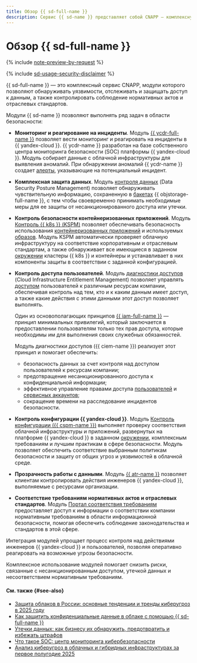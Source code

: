 ```yaml
---
title: Обзор {{ sd-full-name }}
description: Сервис {{ sd-name }} представляет собой CNAPP — комплексную платформу, которая позволяет обнаруживать уязвимости, отслеживать и защищать доступ к данным, а также контролировать соблюдение нормативных актов и отраслевых стандартов.
---
```


# Обзор {{ sd-full-name }}

{% include [note-preview-by-request](../../_includes/note-preview-by-request.md) %}

{% include [sd-usage-security-disclaimer](../../_includes/security-deck/sd-usage-security-disclaimer.md) %}

{{ sd-full-name }} — это комплексный сервис CNAPP, модули которого позволяют обнаруживать уязвимости, отслеживать и защищать доступ к данным, а также контролировать соблюдение нормативных актов и отраслевых стандартов.

Модули {{ sd-name }} позволяют выполнять ряд задач в области безопасности:

* **Мониторинг и реагирование на инциденты**. Модуль [{{ ycdr-full-name }}](./ycdr.md) позволяет вести мониторинг и реагировать на инциденты в {{ yandex-cloud }}. {{ ycdr-name }} разработан на базе собственного центра мониторинга безопасности (SOC) платформы {{ yandex-cloud }}. Модуль собирает данные с облачной инфраструктуры для выявления аномалий. При обнаружении аномалий {{ ycdr-name }} создает [алерты](./alerts.md), указывающие на потенциальный инцидент.

* **Комплексная защита данных**. Модуль [контроля данных](./dspm.md) (Data Security Posture Management) позволяет обнаруживать чувствительную информацию, сохраненную в [бакетах](../../storage/concepts/bucket.md) {{ objstorage-full-name }}, с тем чтобы своевременно принимать необходимые меры для ее защиты от несанкционированного доступа или утечки.

* **Контроль безопасности контейнеризованных приложений**. Модуль [Контроль {{ k8s }} (KSPM)](./kspm.md) позволяет обеспечивать безопасность использования [контейнеризованных приложений](../../glossary/containerization.md) и используемых [образов](../../container-registry/concepts/docker-image.md). Модуль KSPM автоматически проверяет облачную инфраструктуру на соответствие корпоративным и отраслевым стандартам, а также обнаруживает все имеющиеся в заданном [окружении](./workspace.md) кластеры {{ k8s }} и контейнеры и устанавливает в них компоненты защиты в соответствии с заданной конфигурацией.

* **Контроль доступа пользователей**. Модуль [диагностики доступов](./ciem.md) (Cloud Infrastructure Entitlement Management) позволяет управлять [доступом](../../iam/concepts/access-control/index.md) пользователей к различным ресурсам компании, обеспечивая контроль над тем, кто и к каким данным имеет доступ, а также какие действия с этими данными этот доступ позволяет выполнять.

    Один из основополагающих принципов [{{ iam-full-name }}](../../iam/index.yaml) — принцип минимальных привилегий, который заключается в предоставлении пользователям только тех прав доступа, которые необходимы им для выполнения своих служебных обязанностей.

    Модуль диагностики доступов ({{ ciem-name }}) реализует этот принцип и помогает обеспечить:

    * безопасность данных за счет контроля над доступом пользователей к ресурсам компании;
    * предотвращение несанкционированного доступа к конфиденциальной информации;
    * эффективное управление правами доступа [пользователей](../../overview/roles-and-resources.md#users) и [сервисных аккаунтов](../../iam/concepts/users/service-accounts.md);
    * сокращение времени на расследование инцидентов безопасности.

* **Контроль конфигурации {{ yandex-cloud }}**. Модуль [Контроль конфигурации ({{ cspm-name }})](./cspm.md) выполняет проверку соответствия облачной инфраструктуры и приложений, развернутых на платформе {{ yandex-cloud }} в заданном [окружении](./workspace.md), комплексным требованиям и лучшим практикам в сфере безопасности. Модуль позволяет обеспечить соответствие выбранным политикам безопасности и защиту от общих угроз и уязвимостей в облачной среде.

* **Прозрачность работы с данными**. Модуль [{{ atr-name }}](./access-transparency.md) позволяет клиентам контролировать действия инженеров {{ yandex-cloud }}, выполняемые с ресурсами организации.


* **Соответствие требованиям нормативных актов и отраслевых стандартов**. Модуль [Портал соответствия требованиям](./compliance.md) предоставляет доступ к информации о соответствии компании нормативным требованиям в области информационной безопасности, помогая обеспечить соблюдение законодательства и стандартов в этой сфере.


Интеграция модулей упрощает процесс контроля над действиями инженеров {{ yandex-cloud }} и пользователей, позволяя оперативно реагировать на возможные угрозы безопасности.

Комплексное использование модулей помогает снизить риски, связанные с несанкционированным доступом, утечкой данных и несоответствием нормативным требованиям.

#### См. также {#see-also}

* [Защита облаков в России: основные тенденции и тренды киберугроз в 2025 году](https://yandex.cloud/ru/blog/posts/2025/04/cloud-protection)
* [Как защитить конфиденциальные данные в облаке с помощью {{ sd-full-name }}](https://yandex.cloud/ru/blog/how-to-yandex-security-deck)
* [Утечки данных: как бизнесу их обнаружить, предотвратить и избежать штрафов](https://yandex.cloud/ru/blog/data-leakage-fines)
* [Что такое SOC: центр мониторинга кибербезопасности](https://yandex.cloud/ru/blog/soc-security-operations-center)
* [Анализ киберугроз в облачных и гибридных инфраструктурах за первое полугодие 2025](https://yandex.cloud/ru/blog/reflected-attacks-h1-2025)